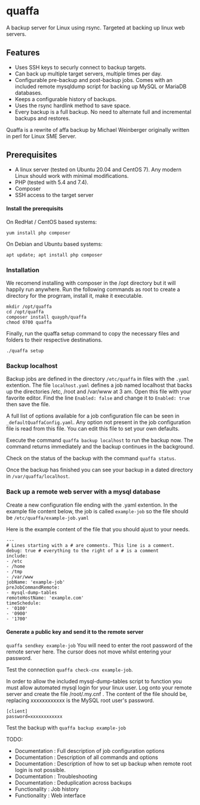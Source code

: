 # quaffa
A backup server for Linux using rsync. Targeted at backing up linux web servers.

## Features

- Uses SSH keys to securly connect to backup targets.
- Can back up multiple target servers, multiple times per day. 
- Configurable pre-backup and post-backup jobs. Comes with an included remote mysqldump script for backing up MySQL or MariaDB databases.
- Keeps a configurable history of backups.
- Uses the rsync hardlink method to save space. 
- Every backup is a full backup. No need to alternate full and incremental backups and restores.

Quaffa is a rewrite of affa backup by Michael Weinberger originally written in perl for Linux SME Server.

## Prerequisites

- A linux server (tested on Ubuntu 20.04 and CentOS 7). Any modern Linux should work with minimal modifications.
- PHP (tested with 5.4 and 7.4).
- Composer
- SSH access to the target server
#### Install the prerequisits
On RedHat / CentOS based systems:
```
yum install php composer
```
On Debian and Ubuntu based systems:
```
apt update; apt install php composer
```

### Installation

We recomend installing with composer in the /opt directory but it will happily run anywhere. 
Run the following commands as root to create a directory for the progrram, install it, make it executable.  
```
mkdir /opt/quaffa
cd /opt/quaffa
composer install quayph/quaffa
chmod 0700 quaffa
```
Finally, run the quaffa setup command to copy the necessary files and folders to their respective destinations.
```
./quaffa setup
```

### Backup localhost

Backup jobs are defined in the directory `/etc/quaffa` in files with the `.yaml` extention.
The file `localhost.yaml` defines a job named localhost that backs up the directories /etc, /root and /var/www at 3 am.
Open this file with your favorite editor. Find the line `Enabled: false` and change it to `Enabled: true` then save the file.

A full list of options available for a job configuration file can be seen in `_defaultQuaffaConfig.yaml`. Any option not present in the job configuration file is read from this file. You can edit this file to set your own defaults.

Execute the command `quaffa backup localhost` to run the backup now. The command returns immediately and the backup continues in the background.

Check on the status of the backup with the command `quaffa status`.

Once the backup has finished you can see your backup in a dated directory in `/var/quaffa/localhost`.

### Back up a remote web server with a mysql database

Create a new configuration file ending with the .yaml extention. In the example file content below, the job is called `example-job` so the file should be `/etc/quaffa/example-job.yaml`

Here is the example content of the file that you should ajust to your needs.
```
---
# Lines starting with a # are comments. This line is a comment.
debug: true # everything to the right of a # is a comment
include: 
- /etc
- /home
- /tmp
- /var/www
jobName: 'example-job' 
preJobCommandRemote:
- mysql-dump-tables
remoteHostName: 'example.com'
timeSchedule:
- '0100'
- '0900'
- '1700'
```
#### Generate a public key and send it to the remote server

`quaffa sendkey example-job` You will need to enter the root password of the remote server here. The cursor does not move whilst entering your password.

Test the connection `quaffa check-cnx example-job`.

In order to allow the included mysql-dump-tables script to function you must allow automated mysql login for your linux user. Log onto your remote server and create the file /root/.my.cnf . The content of the file should be, replacing xxxxxxxxxxxx is the MySQL root user's password. 
```
[client]
password=xxxxxxxxxxxx
```

Test the backup with `quaffa backup example-job`

TODO:
- Documentation : Full description of job configuration options
- Documentation : Description of all commands and options
- Documentation : Description of how to set up backup when remote root login is not possible. 
- Documentation : Troubleshooting
- Documentation : Deduplication across backups
- Functionality : Job history
- Functionality : Web interface
